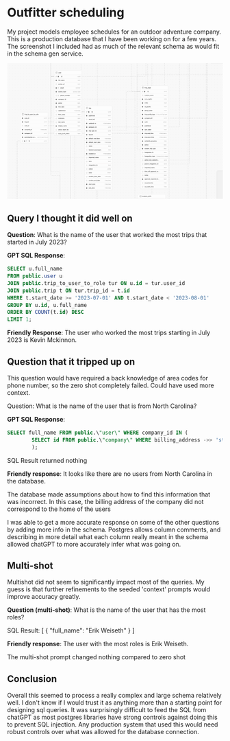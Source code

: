 # Outfitter scheduling

My project models employee schedules for an outdoor adventure company. This is a production database that I have been working on for a few years. The screenshot I included had as much of the relevant schema as would fit in the schema gen service.

<img src="schema.png">

## Query I thought it did well on

**Question**: What is the name of the user that worked the most trips that started in July 2023?

**GPT SQL Response**:

```sql
SELECT u.full_name
FROM public.user u
JOIN public.trip_to_user_to_role tur ON u.id = tur.user_id
JOIN public.trip t ON tur.trip_id = t.id
WHERE t.start_date >= '2023-07-01' AND t.start_date < '2023-08-01'
GROUP BY u.id, u.full_name
ORDER BY COUNT(t.id) DESC
LIMIT 1;
```

**Friendly Response**: The user who worked the most trips starting in July 2023 is Kevin Mckinnon.

## Question that it tripped up on

This question would have required a back knowledge of area codes for phone number, so the zero shot completely failed. Could have used more context.

Question: What is the name of the user that is from North Carolina?

**GPT SQL Response**:

```sql
SELECT full_name FROM public.\"user\" WHERE company_id IN (
	    SELECT id FROM public.\"company\" WHERE billing_address ->> 'state' = 'North Carolina'
		);
```

SQL Result returned nothing

**Friendly response**: It looks like there are no users from North Carolina in the database.

The database made assumptions about how to find this information that was incorrect. In this case, the billing address of the company did not correspond to the home of the users

I was able to get a more accurate response on some of the other questions by adding more info in the schema. Postgres allows column comments, and describing in more detail what each column really meant in the schema allowed chatGPT to more accurately infer what was going on.

## Multi-shot

Multishot did not seem to significantly impact most of the queries. My guess is that further refinements to the seeded 'context' prompts would improve accuracy greatly.

**Question (multi-shot)**: What is the name of the user that has the most roles?

SQL Result: [
{
"full_name": "Erik Weiseth"
}
]

**Friendly response**: The user with the most roles is Erik Weiseth.

The multi-shot prompt changed nothing compared to zero shot

## Conclusion

Overall this seemed to process a really complex and large schema relatively well. I don't know if I would trust it as anything more than a starting point for designing sql queries. It was surprisingly difficult to feed the SQL from chatGPT as most postgres libraries have strong controls against doing this to prevent SQL injection. Any production system that used this would need robust controls over what was allowed for the database connection.
